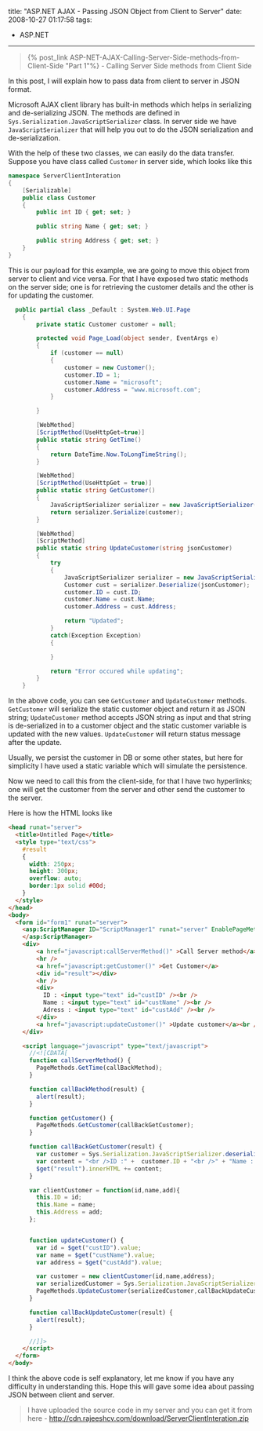 title: "ASP.NET AJAX - Passing JSON Object from Client to Server"
date: 2008-10-27 01:17:58
tags:
- ASP.NET
---

> {% post_link ASP-NET-AJAX-Calling-Server-Side-methods-from-Client-Side "Part 1"%} - Calling Server Side methods from Client Side

In this post, I will explain how to pass data from client to server in JSON format.

Microsoft AJAX client library has built-in methods which helps in serializing and de-serializing JSON. The methods are defined in `Sys.Serialization.JavaScriptSerializer` class. In server side we have `JavaScriptSerializer` that will help you out to do the JSON serialization and de-serialization.

With the help of these two classes, we can easily do the data transfer. Suppose you have class called `Customer` in server side, which looks like this

```cs
namespace ServerClientInteration
{
    [Serializable]
    public class Customer
    {
        public int ID { get; set; }

        public string Name { get; set; }

        public string Address { get; set; }
    }
}
```

This is our payload for this example, we are going to move this object from server to client and vice versa. For that I have exposed two static methods on the server side; one is for retrieving the customer details and the other is for updating the customer.

```cs
  public partial class _Default : System.Web.UI.Page
    {
        private static Customer customer = null;

        protected void Page_Load(object sender, EventArgs e)
        {
            if (customer == null)
            {
                customer = new Customer();
                customer.ID = 1;
                customer.Name = "microsoft";
                customer.Address = "www.microsoft.com";
            }

        }

        [WebMethod]
        [ScriptMethod(UseHttpGet=true)]
        public static string GetTime()
        {
            return DateTime.Now.ToLongTimeString();
        }

        [WebMethod]
        [ScriptMethod(UseHttpGet = true)]
        public static string GetCustomer()
        {
            JavaScriptSerializer serializer = new JavaScriptSerializer();
            return serializer.Serialize(customer);
        }

        [WebMethod]
        [ScriptMethod]
        public static string UpdateCustomer(string jsonCustomer)
        {
            try
            {
                JavaScriptSerializer serializer = new JavaScriptSerializer();
                Customer cust = serializer.Deserialize(jsonCustomer);
                customer.ID = cust.ID;
                customer.Name = cust.Name;
                customer.Address = cust.Address;

                return "Updated";
            }
            catch(Exception Exception)
            {

            }

            return "Error occured while updating";
        }
    }
```

In the above code, you can see `GetCustomer` and `UpdateCustomer` methods. `GetCustomer` will serialize the static customer object and return it as JSON string; `UpdateCustomer` method accepts JSON string as input and that string is de-serialized in to a customer object and the static customer variable is updated with the new values. `UpdateCustomer` will return status message after the update.

Usually, we persist the customer in DB or some other states, but here for simplicity I have used a static variable which will simulate the persistence.

Now we need to call this from the client-side, for that I have two hyperlinks; one will get the customer from the server and other send the customer to the server.

Here is how the HTML looks like

```html
<head runat="server">
  <title>Untitled Page</title>
  <style type="text/css">  
    #result
    {
      width: 250px;
      height: 300px;
      overflow: auto;
      border:1px solid #00d;
    }
  </style>
</head>
<body>
  <form id="form1" runat="server">
    <asp:ScriptManager ID="ScriptManager1" runat="server" EnablePageMethods="true">
    </asp:ScriptManager>
    <div>
        <a href="javascript:callServerMethod()" >Call Server method</a>
        <hr />
        <a href="javascript:getCustomer()" >Get Customer</a>
        <div id="result"></div>
        <hr />
        <div>
          ID : <input type="text" id="custID" /><br />
          Name : <input type="text" id="custName" /><br />
          Adress : <input type="text" id="custAdd" /><br />
        </div>
        <a href="javascript:updateCustomer()" >Update customer</a><br />
    </div>

    <script language="javascript" type="text/javascript">
      //<![CDATA[
      function callServerMethod() {
        PageMethods.GetTime(callBackMethod);
      }

      function callBackMethod(result) {
        alert(result);
      }

      function getCustomer() {
        PageMethods.GetCustomer(callBackGetCustomer);
      }

      function callBackGetCustomer(result) {
        var customer = Sys.Serialization.JavaScriptSerializer.deserialize(result);
        var content = "<br />ID :" +  customer.ID + "<br />" + "Name : " + customer.Name + "<br />" + "Address : " + customer.Address;
        $get("result").innerHTML += content;
      }

      var clientCustomer = function(id,name,add){
        this.ID = id;
        this.Name = name;
        this.Address = add;
      };


      function updateCustomer() {
        var id = $get("custID").value;
        var name = $get("custName").value;
        var address = $get("custAdd").value;

        var customer = new clientCustomer(id,name,address);
        var serializedCustomer = Sys.Serialization.JavaScriptSerializer.serialize(customer);
        PageMethods.UpdateCustomer(serializedCustomer,callBackUpdateCustomer);
      }

      function callBackUpdateCustomer(result) {
        alert(result);
      }

      //]]>
    </script>
  </form>
</body>
```

I think the above code is self explanatory, let me know if you have any difficulty in understanding this. Hope this will gave some idea about passing JSON between client and server.

> I have uploaded the source code in my server and you can get it from here - http://cdn.rajeeshcv.com/download/ServerClientInteration.zip
